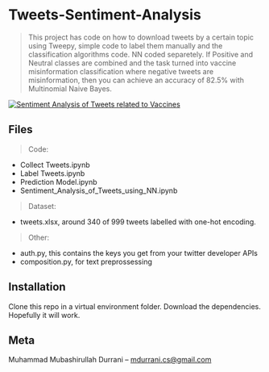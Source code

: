 # Tweets-Sentiment-Analysis
> This project has code on how to download tweets by a certain topic using Tweepy, simple code to label them manually and the classification algorithms code. NN coded separetely.
If Positive and Neutral classes are combined and the task turned into vaccine misinformation classification where negative tweets are misinformation, then you can achieve an accuracy of 82.5% with Multinomial Naive Bayes.

[![Sentiment Analysis of Tweets related to Vaccines](https://img.youtube.com/vi/CAwflRGDlnU/0.jpg)](https://youtu.be/CAwflRGDlnU)

## Files
> Code:
- Collect Tweets.ipynb
- Label Tweets.ipynb
- Prediction Model.ipynb
- Sentiment_Analysis_of_Tweets_using_NN.ipynb
> Dataset:
- tweets.xlsx, around 340 of 999 tweets labelled with one-hot encoding.
> Other:
- auth.py, this contains the keys you get from your twitter developer APIs
- composition.py, for text preprossessing



## Installation

Clone this repo in a virtual environment folder. Download the dependencies. Hopefully it will work.



## Meta

Muhammad Mubashirullah Durrani – mdurrani.cs@gmail.com


